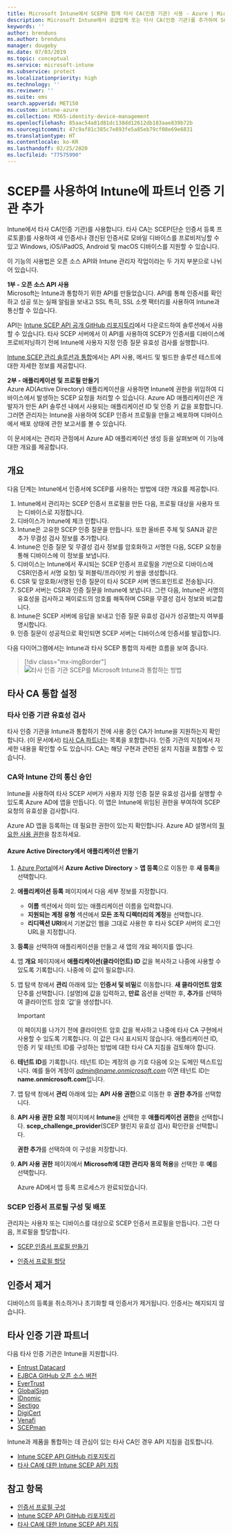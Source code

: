 ```yaml
---
title: Microsoft Intune에서 SCEP와 함께 타사 CA(인증 기관) 사용 - Azure | Microsoft Docs
description: Microsoft Intune에서 공급업체 또는 타사 CA(인증 기관)를 추가하여 SCEP 프로토콜을 통해 모바일 디바이스에 인증서를 발급할 수 있습니다. 이 개요에서 Azure AD(Active Directory) 애플리케이션은 Microsoft Intune에 인증서 유효성 검사 권한을 부여합니다. 그런 다음, SCEP 서버 설정에서 AAD 애플리케이션의 애플리케이션 ID, 인증 키 및 테넌트 ID를 사용하여 인증서를 발급합니다.
keywords: ''
author: brenduns
ms.author: brenduns
manager: dougeby
ms.date: 07/03/2019
ms.topic: conceptual
ms.service: microsoft-intune
ms.subservice: protect
ms.localizationpriority: high
ms.technology: ''
ms.reviewer: ''
ms.suite: ems
search.appverid: MET150
ms.custom: intune-azure
ms.collection: M365-identity-device-management
ms.openlocfilehash: 85aac54a81d81dc138dd12612db183aae839b72b
ms.sourcegitcommit: 47c9af81c385c7e893fe5a85eb79cf08e69e6831
ms.translationtype: HT
ms.contentlocale: ko-KR
ms.lasthandoff: 02/25/2020
ms.locfileid: "77575990"
---
```

# <a name="add-partner-certification-authority-in-intune-using-scep"></a>SCEP를 사용하여 Intune에 파트너 인증 기관 추가

Intune에서 타사 CA(인증 기관)를 사용합니다. 타사 CA는 SCEP(단순 인증서 등록 프로토콜)를 사용하여 새 인증서나 갱신된 인증서로 모바일 디바이스를 프로비저닝할 수 있고 Windows, iOS/iPadOS, Android 및 macOS 디바이스를 지원할 수 있습니다.

이 기능의 사용법은 오픈 소스 API와 Intune 관리자 작업이라는 두 가지 부분으로 나뉘어 있습니다.

**1부 - 오픈 소스 API 사용**  
Microsoft는 Intune과 통합하기 위한 API를 만들었습니다. API를 통해 인증서를 확인하고 성공 또는 실패 알림을 보내고 SSL 특히, SSL 소켓 팩터리를 사용하여 Intune과 통신할 수 있습니다.

API는 [Intune SCEP API 공개 GitHub 리포지토리](https://github.com/Microsoft/Intune-Resource-Access/tree/develop/src/CsrValidation)에서 다운로드하여 솔루션에서 사용할 수 있습니다. 타사 SCEP 서버에서 이 API를 사용하여 SCEP가 인증서를 디바이스에 프로비저닝하기 전에 Intune에 사용자 지정 인증 질문 유효성 검사를 실행합니다.

[Intune SCEP 관리 솔루션과 통합](scep-libraries-apis.md)에서는 API 사용, 메서드 및 빌드한 솔루션 테스트에 대한 자세한 정보를 제공합니다.

**2부 - 애플리케이션 및 프로필 만들기**  
Azure AD(Active Directory) 애플리케이션을 사용하면 Intune에 권한을 위임하여 디바이스에서 발생하는 SCEP 요청을 처리할 수 있습니다. Azure AD 애플리케이션은 개발자가 만든 API 솔루션 내에서 사용되는 애플리케이션 ID 및 인증 키 값을 포함합니다. 그러면 관리자는 Intune을 사용하여 SCEP 인증서 프로필을 만들고 배포하며 디바이스에서 배포 상태에 관한 보고서를 볼 수 있습니다.

이 문서에서는 관리자 관점에서 Azure AD 애플리케이션 생성 등을 살펴보며 이 기능에 대한 개요를 제공합니다.

## <a name="overview"></a>개요

다음 단계는 Intune에서 인증서에 SCEP를 사용하는 방법에 대한 개요를 제공합니다.

1. Intune에서 관리자는 SCEP 인증서 프로필을 만든 다음, 프로필 대상을 사용자 또는 디바이스로 지정합니다.
2. 디바이스가 Intune에 체크 인합니다.
3. Intune은 고유한 SCEP 인증 질문을 만듭니다. 또한 올바른 주체 및 SAN과 같은 추가 무결성 검사 정보를 추가합니다.
4. Intune은 인증 질문 및 무결성 검사 정보를 암호화하고 서명한 다음, SCEP 요청을 통해 디바이스에 이 정보를 보냅니다.
5. 디바이스는 Intune에서 푸시되는 SCEP 인증서 프로필을 기반으로 디바이스에 CSR(인증서 서명 요청) 및 퍼블릭/프라이빗 키 쌍을 생성합니다.
6. CSR 및 암호화/서명된 인증 질문이 타사 SCEP 서버 엔드포인트로 전송됩니다.
7. SCEP 서버는 CSR과 인증 질문을 Intune에 보냅니다. 그런 다음, Intune은 서명의 유효성을 검사하고 페이로드의 암호를 해독하며 CSR을 무결성 검사 정보와 비교합니다.
8. Intune은 SCEP 서버에 응답을 보내고 인증 질문 유효성 검사가 성공했는지 여부를 명시합니다.  
9. 인증 질문이 성공적으로 확인되면 SCEP 서버는 디바이스에 인증서를 발급합니다.

다음 다이어그램에서는 Intune과 타사 SCEP 통합의 자세한 흐름을 보여 줍니다.

> [!div class="mx-imgBorder"]
> ![타사 인증 기관 SCEP를 Microsoft Intune과 통합하는 방법](./media/certificate-authority-add-scep-overview/scep-certificate-vendor-integration.png)

## <a name="set-up-third-party-ca-integration"></a>타사 CA 통합 설정

### <a name="validate-third-party-certification-authority"></a>타사 인증 기관 유효성 검사

타사 인증 기관을 Intune과 통합하기 전에 사용 중인 CA가 Intune을 지원하는지 확인합니다. (이 문서에서) [타사 CA 파트너](#third-party-certification-authority-partners)는 목록을 포함합니다. 인증 기관의 지침에서 자세한 내용을 확인할 수도 있습니다. CA는 해당 구현과 관련된 설치 지침을 포함할 수 있습니다.

### <a name="authorize-communication-between-ca-and-intune"></a>CA와 Intune 간의 통신 승인

Intune을 사용하여 타사 SCEP 서버가 사용자 지정 인증 질문 유효성 검사를 실행할 수 있도록 Azure AD에 앱을 만듭니다. 이 앱은 Intune에 위임된 권한을 부여하여 SCEP 요청의 유효성을 검사합니다.

Azure AD 앱을 등록하는 데 필요한 권한이 있는지 확인합니다. Azure AD 설명서의 [필요한 사용 권한](https://docs.microsoft.com/azure/azure-resource-manager/resource-group-create-service-principal-portal#required-permissions)을 참조하세요.

#### <a name="create-an-application-in-azure-active-directory"></a>Azure Active Directory에서 애플리케이션 만들기  

1. [Azure Portal](https://portal.azure.com)에서 **Azure Active Directory** > **앱 등록**으로 이동한 후 **새 등록**을 선택합니다.  

2. **애플리케이션 등록** 페이지에서 다음 세부 정보를 지정합니다.  
   - **이름** 섹션에서 의미 있는 애플리케이션 이름을 입력합니다.  
   - **지원되는 계정 유형** 섹션에서 **모든 조직 디렉터리의 계정**을 선택합니다.  
   - **리디렉션 URI**에서 기본값인 웹을 그대로 사용한 후 타사 SCEP 서버의 로그인 URL을 지정합니다.  

3. **등록**을 선택하여 애플리케이션을 만들고 새 앱의 개요 페이지를 엽니다.  

4. 앱 **개요** 페이지에서 **애플리케이션(클라이언트) ID** 값을 복사하고 나중에 사용할 수 있도록 기록합니다. 나중에 이 값이 필요합니다.  

5. 앱 탐색 창에서 **관리** 아래에 있는 **인증서 및 비밀**로 이동합니다. **새 클라이언트 암호** 단추를 선택합니다. [설명]에 값을 입력하고, **만료** 옵션을 선택한 후, **추가**를 선택하여 클라이언트 암호 ‘값’을 생성합니다.  
   > [!IMPORTANT]  
   > 이 페이지를 나가기 전에 클라이언트 암호 값을 복사하고 나중에 타사 CA 구현에서 사용할 수 있도록 기록합니다. 이 값은 다시 표시되지 않습니다. 애플리케이션 ID, 인증 키 및 테넌트 ID를 구성하는 방법에 대한 타사 CA 지침을 검토해야 합니다.  

6. **테넌트 ID**를 기록합니다. 테넌트 ID는 계정의 @ 기호 다음에 오는 도메인 텍스트입니다. 예를 들어 계정이 *admin@name.onmicrosoft.com* 이면 테넌트 ID는 **name.onmicrosoft.com**입니다.  

7. 앱 탐색 창에서 **관리** 아래에 있는 **API 사용 권한**으로 이동한 후 **권한 추가**를 선택합니다.  

8. **API 사용 권한 요청** 페이지에서 **Intune**을 선택한 후 **애플리케이션 권한**을 선택합니다. **scep_challenge_provider**(SCEP 챌린지 유효성 검사) 확인란을 선택합니다.  

   **권한 추가**를 선택하여 이 구성을 저장합니다.  

9. **API 사용 권한** 페이지에서 **Microsoft에 대한 관리자 동의 허용**을 선택한 후 **예**를 선택합니다.  
   
   Azure AD에서 앱 등록 프로세스가 완료되었습니다.





### <a name="configure-and-deploy-a-scep-certificate-profile"></a>SCEP 인증서 프로필 구성 및 배포
관리자는 사용자 또는 디바이스를 대상으로 SCEP 인증서 프로필을 만듭니다. 그런 다음, 프로필을 할당합니다.

- [SCEP 인증서 프로필 만들기](certificates-profile-scep.md#create-a-scep-certificate-profile)

- [인증서 프로필 할당](certificates-profile-scep.md#assign-the-certificate-profile)

## <a name="removing-certificates"></a>인증서 제거

디바이스의 등록을 취소하거나 초기화할 때 인증서가 제거됩니다. 인증서는 해지되지 않습니다.

## <a name="third-party-certification-authority-partners"></a>타사 인증 기관 파트너
다음 타사 인증 기관은 Intune을 지원합니다.

- [Entrust Datacard](https://go.entrustdatacard.com/pki/intune/)
- [EJBCA GitHub 오픈 소스 버전](https://github.com/agerbergt/intune-ejbca-connector)
- [EverTrust](https://evertrust.fr/en/products/)
- [GlobalSign](https://downloads.globalsign.com/acton/attachment/2674/f-6903f60b-9111-432d-b283-77823cc65500/1/-/-/-/-/globalsign-aeg-microsoft-intune-integration-guide.pdf)
- [IDnomic](https://www.idnomic.com/)
- [Sectigo](https://sectigo.com/products)
- [DigiCert](https://knowledge.digicert.com/tutorials/microsoft-intune.html)
- [Venafi](https://www.venafi.com/platform/enterprise-mobility)
- [SCEPman](https://azuremarketplace.microsoft.com/marketplace/apps/gluckkanja.scepman)

Intune과 제품을 통합하는 데 관심이 있는 타사 CA인 경우 API 지침을 검토합니다.

- [Intune SCEP API GitHub 리포지토리](https://github.com/Microsoft/Intune-Resource-Access/tree/develop/src/CsrValidation)
- [타사 CA에 대한 Intune SCEP API 지침](scep-libraries-apis.md)

## <a name="see-also"></a>참고 항목

- [인증서 프로필 구성](certificates-scep-configure.md)
- [Intune SCEP API GitHub 리포지토리](https://github.com/Microsoft/Intune-Resource-Access/tree/develop/src/CsrValidation)
- [타사 CA에 대한 Intune SCEP API 지침](scep-libraries-apis.md)
